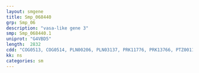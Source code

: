 ```yaml
---
layout: smgene
title: Smp_068440
grp: Smp_06
description: "vasa-like gene 3"
smp: Smp_068440.1
uniprot: "G4VBD5"
length:  2832
cdd: "COG0513, COG0514, PLN00206, PLN03137, PRK11776, PRK13766, PTZ00110, TIGR00643, TIGR01389, cd00079, cd00268, cl21455, pfam00270, pfam00271, smart00487, smart00490"
kk: ns
categories: sm
---
```

